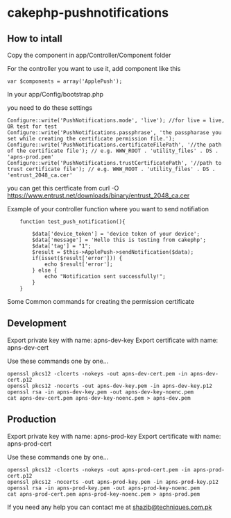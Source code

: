 # cakephp-pushnotifications

How to intall
--------------

Copy the component in app/Controller/Component folder

For the controller you want to use it, add component like this
```
var $components = array('ApplePush');
```
In your app/Config/bootstrap.php

you need to do these settings

```
Configure::write('PushNotifications.mode', 'live'); //for live = live, OR test for test
Configure::write('PushNotifications.passphrase', 'the passpharase you set while creating the certificate permission file.'); 
Configure::write('PushNotifications.certificateFilePath', '//the path of the certificate file'); // e.g. WWW_ROOT . 'utility_files' . DS . 'apns-prod.pem' 
Configure::write('PushNotifications.trustCertificatePath', '//path to trust certificate file'); // e.g. WWW_ROOT . 'utility_files' . DS . 'entrust_2048_ca.cer' 
```
you can get this certficate from curl -O https://www.entrust.net/downloads/binary/entrust_2048_ca.cer

Example of your controller function where you want to send notifiation

```
    function test_push_notification(){
        
        $data['device_token'] = 'device token of your device';
        $data['message'] = 'Hello this is testing from cakephp';
        $data['tag'] = "1";
        $result = $this->ApplePush->sendNotification($data);
        if(isset($result['error'])) {
            echo $result['error'];
        } else {
        	echo "Notification sent successfully!";
        }
    } 
```

Some Common commands for creating the permission certificate

Development
---------------

Export private key with name: apns-dev-key
Export certificate with name: apns-dev-cert

Use these commands one by one...

```
openssl pkcs12 -clcerts -nokeys -out apns-dev-cert.pem -in apns-dev-cert.p12
openssl pkcs12 -nocerts -out apns-dev-key.pem -in apns-dev-key.p12
openssl rsa -in apns-dev-key.pem -out apns-dev-key-noenc.pem
cat apns-dev-cert.pem apns-dev-key-noenc.pem > apns-dev.pem
```

Production
------------------

Export private key with name: apns-prod-key
Export certificate with name: apns-prod-cert

Use these commands one by one...

```
openssl pkcs12 -clcerts -nokeys -out apns-prod-cert.pem -in apns-prod-cert.p12
openssl pkcs12 -nocerts -out apns-prod-key.pem -in apns-prod-key.p12
openssl rsa -in apns-prod-key.pem -out apns-prod-key-noenc.pem
cat apns-prod-cert.pem apns-prod-key-noenc.pem > apns-prod.pem
```


If you need any help you can contact me at shazib@techniques.com.pk



